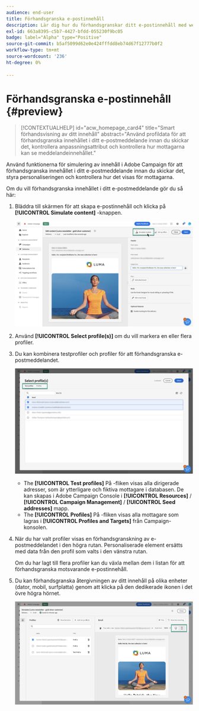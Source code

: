 ```yaml
---
audience: end-user
title: Förhandsgranska e-postinnehåll
description: Lär dig hur du förhandsgranskar ditt e-postinnehåll med webbgränssnittet för Campaign
exl-id: 663a8395-c5b7-4427-bfdd-055230f9bc05
badge: label="Alpha" type="Positive"
source-git-commit: b5af5099d62e0e424fffdd8eb74d67f12777b0f2
workflow-type: tm+mt
source-wordcount: '236'
ht-degree: 0%

---
```



# Förhandsgranska e-postinnehåll {#preview}

>[!CONTEXTUALHELP]
>id="acw_homepage_card4"
>title="Smart förhandsvisning av ditt innehåll"
>abstract="Använd profildata för att förhandsgranska innehållet i ditt e-postmeddelande innan du skickar det, kontrollera anpassningsattribut och kontrollera hur mottagarna kan se meddelandeinnehållet."

Använd funktionerna för simulering av innehåll i Adobe Campaign för att förhandsgranska innehållet i ditt e-postmeddelande innan du skickar det, styra personaliseringen och kontrollera hur det visas för mottagarna.

Om du vill förhandsgranska innehållet i ditt e-postmeddelande gör du så här:

1. Bläddra till skärmen för att skapa e-postinnehåll och klicka på **[!UICONTROL Simulate content]** -knappen.

   ![](assets/simulate.png)

1. Använd **[!UICONTROL Select profile(s)]** om du vill markera en eller flera profiler.
1. Du kan kombinera testprofiler och profiler för att förhandsgranska e-postmeddelandet.

   ![](assets/preview-profile.png)

   * The **[!UICONTROL Test profiles]** På -fliken visas alla dirigerade adresser, som är ytterligare och fiktiva mottagare i databasen. De kan skapas i Adobe Campaign Console i **[!UICONTROL Resources]** / **[!UICONTROL Campaign Management]** / **[!UICONTROL Seed addresses]** mapp.
   * The **[!UICONTROL Profiles]** På -fliken visas alla mottagare som lagras i **[!UICONTROL Profiles and Targets]** från Campaign-konsolen.

1. När du har valt profiler visas en förhandsgranskning av e-postmeddelandet i den högra rutan. Personaliserade element ersätts med data från den profil som valts i den vänstra rutan.

   Om du har lagt till flera profiler kan du växla mellan dem i listan för att förhandsgranska motsvarande e-postinnehåll.

1. Du kan förhandsgranska återgivningen av ditt innehåll på olika enheter (dator, mobil, surfplatta) genom att klicka på den dedikerade ikonen i det övre högra hörnet.

   ![](assets/preview.png)


